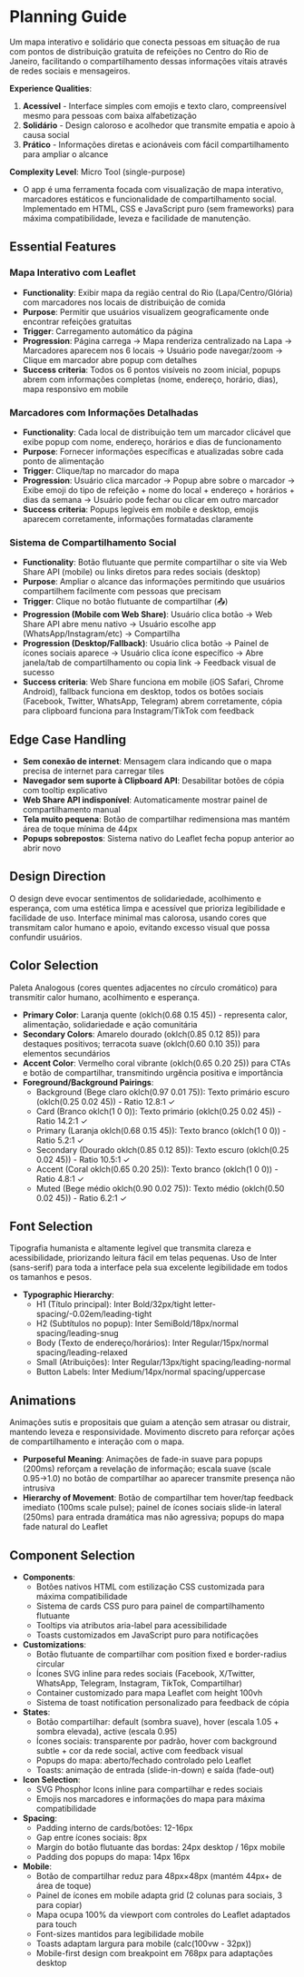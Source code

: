 # Planning Guide

Um mapa interativo e solidário que conecta pessoas em situação de rua com pontos de distribuição gratuita de refeições no Centro do Rio de Janeiro, facilitando o compartilhamento dessas informações vitais através de redes sociais e mensageiros.

**Experience Qualities**:
1. **Acessível** - Interface simples com emojis e texto claro, compreensível mesmo para pessoas com baixa alfabetização
2. **Solidário** - Design caloroso e acolhedor que transmite empatia e apoio à causa social
3. **Prático** - Informações diretas e acionáveis com fácil compartilhamento para ampliar o alcance

**Complexity Level**: Micro Tool (single-purpose)
- O app é uma ferramenta focada com visualização de mapa interativo, marcadores estáticos e funcionalidade de compartilhamento social. Implementado em HTML, CSS e JavaScript puro (sem frameworks) para máxima compatibilidade, leveza e facilidade de manutenção.

## Essential Features

### Mapa Interativo com Leaflet
- **Functionality**: Exibir mapa da região central do Rio (Lapa/Centro/Glória) com marcadores nos locais de distribuição de comida
- **Purpose**: Permitir que usuários visualizem geograficamente onde encontrar refeições gratuitas
- **Trigger**: Carregamento automático da página
- **Progression**: Página carrega → Mapa renderiza centralizado na Lapa → Marcadores aparecem nos 6 locais → Usuário pode navegar/zoom → Clique em marcador abre popup com detalhes
- **Success criteria**: Todos os 6 pontos visíveis no zoom inicial, popups abrem com informações completas (nome, endereço, horário, dias), mapa responsivo em mobile

### Marcadores com Informações Detalhadas
- **Functionality**: Cada local de distribuição tem um marcador clicável que exibe popup com nome, endereço, horários e dias de funcionamento
- **Purpose**: Fornecer informações específicas e atualizadas sobre cada ponto de alimentação
- **Trigger**: Clique/tap no marcador do mapa
- **Progression**: Usuário clica marcador → Popup abre sobre o marcador → Exibe emoji do tipo de refeição + nome do local + endereço + horários + dias da semana → Usuário pode fechar ou clicar em outro marcador
- **Success criteria**: Popups legíveis em mobile e desktop, emojis aparecem corretamente, informações formatadas claramente

### Sistema de Compartilhamento Social
- **Functionality**: Botão flutuante que permite compartilhar o site via Web Share API (mobile) ou links diretos para redes sociais (desktop)
- **Purpose**: Ampliar o alcance das informações permitindo que usuários compartilhem facilmente com pessoas que precisam
- **Trigger**: Clique no botão flutuante de compartilhar (📤)
- **Progression (Mobile com Web Share)**: Usuário clica botão → Web Share API abre menu nativo → Usuário escolhe app (WhatsApp/Instagram/etc) → Compartilha
- **Progression (Desktop/Fallback)**: Usuário clica botão → Painel de ícones sociais aparece → Usuário clica ícone específico → Abre janela/tab de compartilhamento ou copia link → Feedback visual de sucesso
- **Success criteria**: Web Share funciona em mobile (iOS Safari, Chrome Android), fallback funciona em desktop, todos os botões sociais (Facebook, Twitter, WhatsApp, Telegram) abrem corretamente, cópia para clipboard funciona para Instagram/TikTok com feedback

## Edge Case Handling

- **Sem conexão de internet**: Mensagem clara indicando que o mapa precisa de internet para carregar tiles
- **Navegador sem suporte à Clipboard API**: Desabilitar botões de cópia com tooltip explicativo
- **Web Share API indisponível**: Automaticamente mostrar painel de compartilhamento manual
- **Tela muito pequena**: Botão de compartilhar redimensiona mas mantém área de toque mínima de 44px
- **Popups sobrepostos**: Sistema nativo do Leaflet fecha popup anterior ao abrir novo

## Design Direction

O design deve evocar sentimentos de solidariedade, acolhimento e esperança, com uma estética limpa e acessível que prioriza legibilidade e facilidade de uso. Interface minimal mas calorosa, usando cores que transmitam calor humano e apoio, evitando excesso visual que possa confundir usuários.

## Color Selection

Paleta Analogous (cores quentes adjacentes no círculo cromático) para transmitir calor humano, acolhimento e esperança.

- **Primary Color**: Laranja quente (oklch(0.68 0.15 45)) - representa calor, alimentação, solidariedade e ação comunitária
- **Secondary Colors**: Amarelo dourado (oklch(0.85 0.12 85)) para destaques positivos; terracota suave (oklch(0.60 0.10 35)) para elementos secundários
- **Accent Color**: Vermelho coral vibrante (oklch(0.65 0.20 25)) para CTAs e botão de compartilhar, transmitindo urgência positiva e importância
- **Foreground/Background Pairings**:
  - Background (Bege claro oklch(0.97 0.01 75)): Texto primário escuro (oklch(0.25 0.02 45)) - Ratio 12.8:1 ✓
  - Card (Branco oklch(1 0 0)): Texto primário (oklch(0.25 0.02 45)) - Ratio 14.2:1 ✓
  - Primary (Laranja oklch(0.68 0.15 45)): Texto branco (oklch(1 0 0)) - Ratio 5.2:1 ✓
  - Secondary (Dourado oklch(0.85 0.12 85)): Texto escuro (oklch(0.25 0.02 45)) - Ratio 10.5:1 ✓
  - Accent (Coral oklch(0.65 0.20 25)): Texto branco (oklch(1 0 0)) - Ratio 4.8:1 ✓
  - Muted (Bege médio oklch(0.90 0.02 75)): Texto médio (oklch(0.50 0.02 45)) - Ratio 6.2:1 ✓

## Font Selection

Tipografia humanista e altamente legível que transmita clareza e acessibilidade, priorizando leitura fácil em telas pequenas. Uso de Inter (sans-serif) para toda a interface pela sua excelente legibilidade em todos os tamanhos e pesos.

- **Typographic Hierarchy**:
  - H1 (Título principal): Inter Bold/32px/tight letter-spacing/-0.02em/leading-tight
  - H2 (Subtítulos no popup): Inter SemiBold/18px/normal spacing/leading-snug
  - Body (Texto de endereço/horários): Inter Regular/15px/normal spacing/leading-relaxed
  - Small (Atribuições): Inter Regular/13px/tight spacing/leading-normal
  - Button Labels: Inter Medium/14px/normal spacing/uppercase

## Animations

Animações sutis e propositais que guiam a atenção sem atrasar ou distrair, mantendo leveza e responsividade. Movimento discreto para reforçar ações de compartilhamento e interação com o mapa.

- **Purposeful Meaning**: Animações de fade-in suave para popups (200ms) reforçam a revelação de informação; escala suave (scale 0.95→1.0) no botão de compartilhar ao aparecer transmite presença não intrusiva
- **Hierarchy of Movement**: Botão de compartilhar tem hover/tap feedback imediato (100ms scale pulse); painel de ícones sociais slide-in lateral (250ms) para entrada dramática mas não agressiva; popups do mapa fade natural do Leaflet

## Component Selection

- **Components**: 
  - Botões nativos HTML com estilização CSS customizada para máxima compatibilidade
  - Sistema de cards CSS puro para painel de compartilhamento flutuante
  - Tooltips via atributos aria-label para acessibilidade
  - Toasts customizados em JavaScript puro para notificações
- **Customizations**: 
  - Botão flutuante de compartilhar com position fixed e border-radius circular
  - Ícones SVG inline para redes sociais (Facebook, X/Twitter, WhatsApp, Telegram, Instagram, TikTok, Compartilhar)
  - Container customizado para mapa Leaflet com height 100vh
  - Sistema de toast notification personalizado para feedback de cópia
- **States**: 
  - Botão compartilhar: default (sombra suave), hover (escala 1.05 + sombra elevada), active (escala 0.95)
  - Ícones sociais: transparente por padrão, hover com background subtle + cor da rede social, active com feedback visual
  - Popups do mapa: aberto/fechado controlado pelo Leaflet
  - Toasts: animação de entrada (slide-in-down) e saída (fade-out)
- **Icon Selection**: 
  - SVG Phosphor Icons inline para compartilhar e redes sociais
  - Emojis nos marcadores e informações do mapa para máxima compatibilidade
- **Spacing**: 
  - Padding interno de cards/botões: 12-16px
  - Gap entre ícones sociais: 8px
  - Margin do botão flutuante das bordas: 24px desktop / 16px mobile
  - Padding dos popups do mapa: 14px 16px
- **Mobile**: 
  - Botão de compartilhar reduz para 48px×48px (mantém 44px+ de área de toque)
  - Painel de ícones em mobile adapta grid (2 colunas para sociais, 3 para copiar)
  - Mapa ocupa 100% da viewport com controles do Leaflet adaptados para touch
  - Font-sizes mantidos para legibilidade mobile
  - Toasts adaptam largura para mobile (calc(100vw - 32px))
  - Mobile-first design com breakpoint em 768px para adaptações desktop
